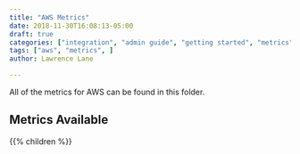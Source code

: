 ```yaml
---
title: "AWS Metrics"
date: 2018-11-30T16:08:13-05:00
draft: true
categories: ["integration", "admin guide", "getting started", "metrics"]
tags: ["aws", "metrics", ]
author: Lawrence Lane

---
```


All of the metrics for AWS can be found in this folder.

## Metrics Available
{{% children %}}
